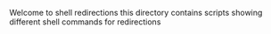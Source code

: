Welcome to shell redirections
this directory contains scripts showing different shell commands for redirections
